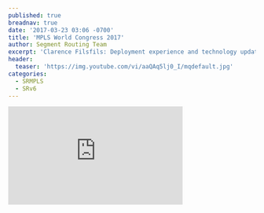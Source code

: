 ```yaml
---
published: true
breadnav: true
date: '2017-03-23 03:06 -0700'
title: 'MPLS World Congress 2017'
author: Segment Routing Team
excerpt: 'Clarence Filsfils: Deployment experience and technology update.'
header:
  teaser: 'https://img.youtube.com/vi/aaQAq5lj0_I/mqdefault.jpg'
categories:
  - SRMPLS
  - SRv6
---    
```

       
<iframe width="355" height="200" src="https://www.youtube.com/embed/aaQAq5lj0_I" frameborder="0" allowfullscreen></iframe>
